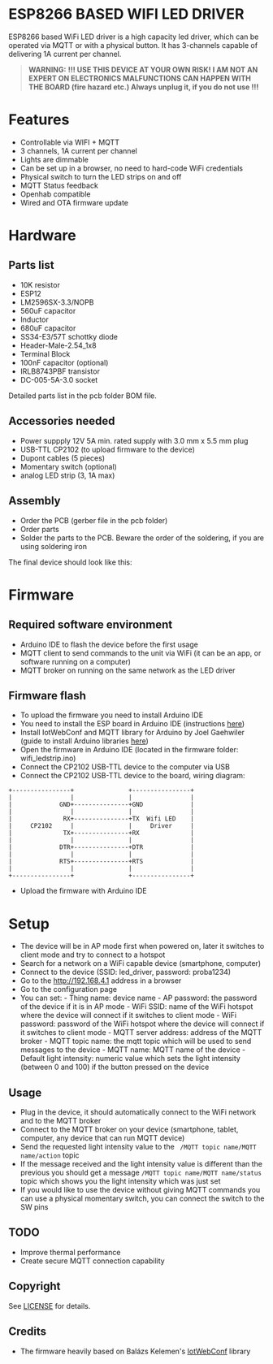 ﻿# ESP8266 BASED WIFI LED DRIVER

ESP8266 based WiFi LED driver is a high capacity led driver, which can be operated via MQTT or with a physical button. It has 3-channels capable of delivering 1A current per channel. 

> **WARNING:**  **!!!  USE THIS DEVICE AT YOUR OWN RISK! I AM NOT AN EXPERT ON ELECTRONICS MALFUNCTIONS CAN HAPPEN WITH THE BOARD (fire hazard etc.) Always unplug it, if you do not use !!!**


# Features

- Controllable via WIFI + MQTT
- 3 channels, 1A current per channel
- Lights are dimmable
- Can be set up in a browser, no need to hard-code WiFi credentials
- Physical switch to turn the LED strips on and off
- MQTT Status feedback
- Openhab compatible
- Wired and OTA firmware update 

# Hardware

## Parts list

- 10K resistor
- ESP12
- LM2596SX-3.3/NOPB
- 560uF capacitor
- Inductor
- 680uF capacitor
- SS34-E3/57T schottky diode
- Header-Male-2.54_1x8
- Terminal Block 
- 100nF capacitor (optional)
- IRLB8743PBF transistor
- DC-005-5A-3.0 socket

Detailed parts list in the pcb folder BOM file.

## Accessories needed

- Power suppply 12V 5A min. rated supply with 3.0 mm x 5.5 mm plug
- USB-TTL CP2102 (to upload firmware to the device) 
- Dupont cables (5 pieces)
- Momentary switch (optional)
- analog LED strip (3, 1A max)

## Assembly

- Order the PCB (gerber file in the pcb folder)
- Order parts 
- Solder the parts to the PCB. Beware the order of the soldering, if you are using soldering iron


The final device should look like this:



# Firmware

## Required software environment 

- Arduino IDE to flash the device before the first usage
- MQTT client to send commands to the unit via WiFi (it can be an app, or software running on a computer)
- MQTT broker on running on the same network as the LED driver  

## Firmware flash

- To upload the firmware you need to install Arduino IDE
- You need to install the ESP board in Arduino IDE (instructions [here](https://randomnerdtutorials.com/how-to-install-esp8266-board-arduino-ide/))
- Install IotWebConf and MQTT library for Arduino by Joel Gaehwiler (guide to install Arduino libraries [here](https://www.arduino.cc/en/guide/libraries))
- Open the firmware in Arduino IDE (located in the firmware folder: wifi_ledstrip.ino)
- Connect the CP2102 USB-TTL device to the computer via USB
- Connect the CP2102 USB-TTL device to the board, wiring diagram:

```
+----------------+               +----------------+
|                |               |                |
|             GND+---------------+GND             |
|                |               |                |
|              RX+---------------+TX  Wifi LED    |
|     CP2102     |               |     Driver     |
|              TX+---------------+RX              |
|                |               |                |
|             DTR+---------------+DTR             |
|                |               |                |
|             RTS+---------------+RTS             |
|                |               |                |
+----------------+               +----------------+
```

- Upload the firmware with Arduino IDE

# Setup

- The device will be in AP mode first when powered on, later it switches to client mode and try to connect to a hotspot 
- Search for a network on a WiFi capable device (smartphone, computer)
- Connect to the device (SSID: led_driver, password: proba1234)
- Go to the http://192.168.4.1  address in a browser
- Go to the configuration page
- You can set:
		- Thing name: device name
		- AP password: the password of the device if it is in AP mode
		- WiFi SSID: name of the WiFi hotspot where the device will connect if it switches to client mode
		- WiFi password: password of the WiFi hotspot where the device will connect if it switches to client mode
		- MQTT server address: address of the MQTT broker
		- MQTT topic name: the mqtt topic which will be used to send messages to the device
		- MQTT name: MQTT name of the device
		- Default light intensity: numeric value which sets the light intensity (between 0 and 100) if the button pressed on the device

## Usage

- Plug in the device, it should automatically connect to the WiFi network and to the MQTT broker
- Connect to the MQTT broker on your device (smartphone, tablet, computer, any device that can run MQTT device)
- Send the requested light intensity value to the ```
/MQTT topic name/MQTT name/action``` topic
- If the message received and the light intensity value is different than the previous you should get a message ```/MQTT topic name/MQTT name/status``` topic which shows you the light intensity which was just set
- If you would like to use the device without giving MQTT commands you can use a physical momentary switch, you can connect the switch to the SW pins

## TODO

- Improve thermal performance
- Create secure MQTT connection capability

## Copyright

See [LICENSE](https://github.com/gyozo-terplan/wifi_led_driver/blob/master/LICENSE) for details.

## Credits

- The firmware heavily based on Balázs Kelemen's [IotWebConf](https://github.com/prampec/IotWebConf) library
